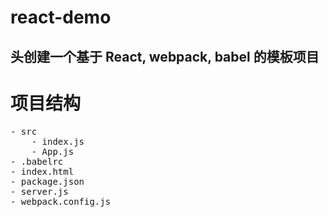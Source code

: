 react-demo
====
头创建一个基于 React, webpack, babel 的模板项目
-------


# 项目结构
<pre>
- src
    - index.js
    - App.js
- .babelrc
- index.html
- package.json
- server.js
- webpack.config.js
</pre>


